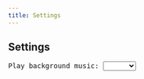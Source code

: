 ```yaml
---
title: Settings
---
```

<h2>Settings</h2>
<pre>
Play background music: <select class="" name="" oninput="toggle1()">
  <option disabled selected></option>
  <option value="enabled">Enable</option>
  <option value="disabled" id="b">Disable</option>
</select>
<script style="display:none">
function toggle1(){
  var stat = false
  if (document.getElementById('b').checked) stat = true
  smileycreations15.database.set("setting-backgronud-music",stat)
}
</script></pre>
